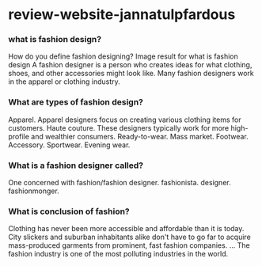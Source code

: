 # review-website-jannatulpfardous

### what is fashion design?
How do you define fashion designing?
Image result for what is fashion design
A fashion designer is a person who creates ideas for what clothing, shoes, and other accessories might look like. Many fashion designers work in the apparel or clothing industry.


### What are types of fashion design?
Apparel. Apparel designers focus on creating various clothing items for customers. 
Haute couture. These designers typically work for more high-profile and wealthier consumers. 
Ready-to-wear.
Mass market. 
Footwear.
Accessory. 
Sportwear. 
Evening wear.

### What is a fashion designer called?
One concerned with fashion/fashion designer. fashionista. designer. fashionmonger.

### What is conclusion of fashion?
Clothing has never been more accessible and affordable than it is today. City slickers and suburban inhabitants alike don't have to go far to acquire mass-produced garments from prominent, fast fashion companies. ... The fashion industry is one of the most polluting industries in the world.
